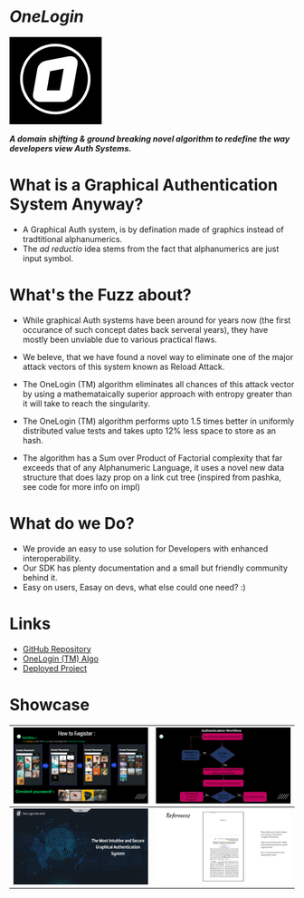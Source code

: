 # _OneLogin_

![Logo](./server/assets/logo.png)

**_A domain shifting & ground breaking novel algorithm to redefine the way developers view Auth Systems._**

# What is a Graphical Authentication System Anyway?
- A Graphical Auth system, is by defination made of graphics instead of tradtitional alphanumerics.
- The _ad reductio_ idea stems from the fact that alphanumerics are just input symbol.

# What's the Fuzz about?

- While graphical Auth systems have been around for years now (the first occurance of such concept dates back serveral years), they have mostly been unviable due to various practical flaws.

- We beleve, that we have found a novel way to eliminate one of the major attack vectors of this system known as Reload Attack.

- The OneLogin (TM) algorithm eliminates all chances of this attack vector by using a mathemataically superior approach with entropy greater than it will take to reach the singularity.

- The OneLogin (TM) algorithm performs upto 1.5 times better in uniformly distributed value tests and takes upto 12% less space to store as an hash.

- The algorithm has a Sum over Product of Factorial complexity that far exceeds that of any Alphanumeric Language, it uses a novel new data structure that does lazy prop on a link cut tree (inspired from pashka, see code for more info on impl)

# What do we Do?
- We provide an easy to use solution for Developers with enhanced interoperability.
- Our SDK has plenty documentation and a small but friendly community behind it.
- Easy on users, Easay on devs, what else could one need? :)

# Links

- [GitHub Repository](https://github.com/aayanlobo/ecell_nitb_hack2k23_HackTheHustle)
- [OneLogin (TM) Algo](https://pastebin.com/bn0ZgXan)
- [Deployed Project](https://onelogin.vercel.app/)

# Showcase
|     ![How](./server/assets/bg.png)     |       ![WorkFlow](./server/assets/workflow.png)        |
| :--------------------------------------------------: | :-----------------------------------------------------: |
| ![HomePage](./server/assets/homepage.png) | ![Citations](./server/assets/citations.png) |
